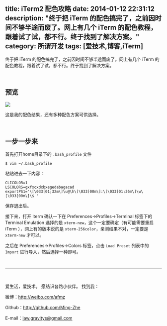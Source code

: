 title: iTerm2 配色攻略
date: 2014-01-12 22:31:12
description: "终于把 iTerm 的配色搞完了，之前因时间不够半途而废了。网上有几个 iTerm 的配色教程，跟着试了试，都不行。终于找到了解决方案。"
category: 所谓开发
tags: [爱技术,博客,iTerm]
---


终于把 iTerm 的配色搞完了，之前因时间不够半途而废了。网上有几个 iTerm 的配色教程，跟着试了试，都不行。终于找到了解决方案。

<br/>

## 预览

![](http://farm6.staticflickr.com/5487/11906135643_b25552b7dc_b.jpg)

这是我的配色结果，还有多种配色方案可供选择。

<br/>

## 一步一步来

首先打开home目录下的 `.bash_profile` 文件

	$ vim ~/.bash_profile

粘贴进去一下内容：

	CLICOLOR=1
	LSCOLORS=gxfxcxdxbxegedabagacad
	exportPS1='\[\033[01;32m\]\u@\h\[\033[00m\]:\[\033[01;36m\]\w\[\033[00m\]\$ '

保存退出后。

接下来，打开 iterm 确认一下在 Preferences->Profiles->Terminal 标签下的 Terminal Emulation 选择的是 `xterm-new`，这个一定要确定（有可能需要重启 iTerm ），网上有的版本说的是 `xterm-256color`，亲测结果不对，一定要是 `xterm-new` 才可以。

之后在 Preferences->Profiles->Colors 标签，点击 `Load Preset` 列表中的 `Import` 进行导入，然后选择一种即可。



<br/>

***

<br/>

爱生活，爱技术。
愿结识各路小伙伴。
找到我：

微博：http://weibo.com/afmz

Github：http://github.com/Ming-Zhe

E-mail：law.gravitys@gmail.com 
